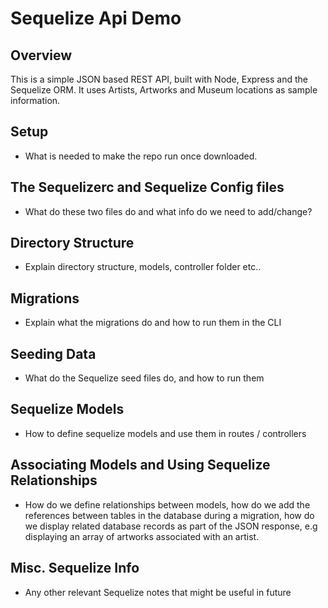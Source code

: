 # Sequelize Api Demo

## Overview

This is a simple JSON based REST API, built with Node, Express and the Sequelize ORM. It uses Artists, Artworks and Museum locations as sample information.


## Setup
* What is needed to make the repo run once downloaded.


## The Sequelizerc and Sequelize Config files
* What do these two files do and what info do we need to add/change?


## Directory Structure
* Explain directory structure, models, controller folder etc..


## Migrations
* Explain what the migrations do and how to run them in the CLI


## Seeding Data
* What do the Sequelize seed files do, and how to run them


## Sequelize Models
* How to define sequelize models and use them in routes / controllers




## Associating Models and Using Sequelize Relationships
* How do we define relationships between models, how do we add the references between tables in the database during a migration, how do we display related database records as part of the JSON response, e.g displaying an array of artworks associated with an artist.



## Misc. Sequelize Info
* Any other relevant Sequelize notes that might be useful in future






